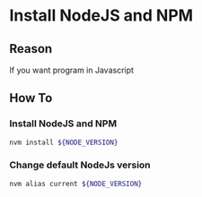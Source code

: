 # Install NodeJS and NPM

## Reason

If you want program in Javascript

## How To

### Install NodeJS and NPM

```bash
nvm install ${NODE_VERSION}
```

### Change default NodeJs version

```bash
nvm alias current ${NODE_VERSION}
```